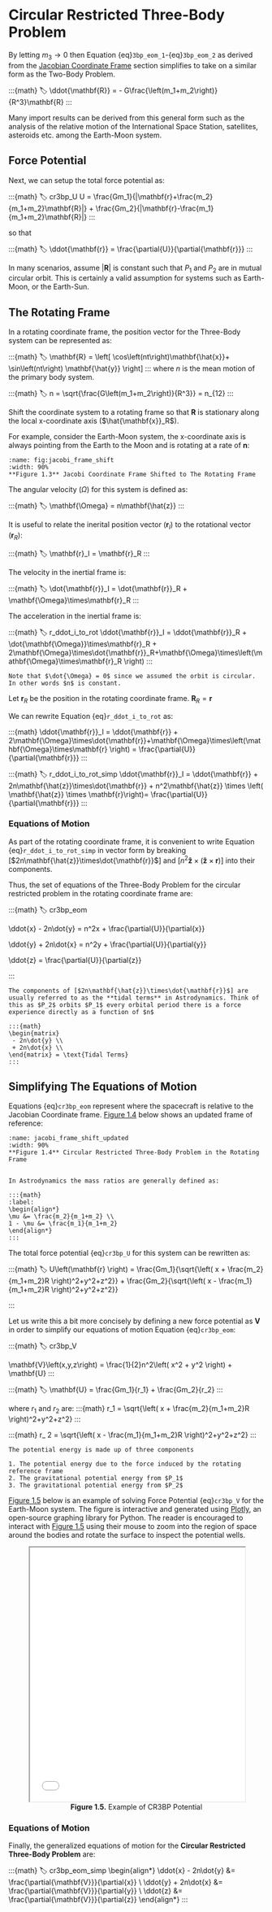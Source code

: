 
# Circular Restricted Three-Body Problem 

By letting $m_3 \rightarrow 0$ then Equation {eq}`3bp_eom_1`-{eq}`3bp_eom_2` as derived from the [Jacobian Coordinate Frame](./three_body_problem.md/#jacobian-coordinate-frame) section simplifies to take on a similar form as the Two-Body Problem.

:::{math}
:label:
\ddot{\mathbf{R}} = - G\frac{\left(m_1+m_2\right)}{R^3}\mathbf{R}
:::

Many import results can be derived from this general form such as the analysis of the relative motion of the International Space Station, satellites, asteroids etc. among the Earth-Moon system.

## Force Potential

Next, we can setup the total force potential as:

:::{math}
:label: cr3bp_U
U = \frac{Gm_1}{|\mathbf{r}+\frac{m_2}{m_1+m_2}\mathbf{R}|} + \frac{Gm_2}{|\mathbf{r}-\frac{m_1}{m_1+m_2}\mathbf{R}|} 
:::

so that 

:::{math}
:label:
\ddot{\mathbf{r}} = \frac{\partial{U}}{\partial{\mathbf{r}}}
:::

In many scenarios, assume $|\mathbf{R}|$ is constant such that $P_1$ and $P_2$ are in mutual circular orbit. This is certainly a valid assumption for systems such as Earth-Moon, or the Earth-Sun. 


## The Rotating Frame

In a rotating coordinate frame, the position vector for the Three-Body system can be represented as:

:::{math}
:label:
\mathbf{R} = \left[ \cos\left(nt\right)\mathbf{\hat{x}}+ \sin\left(nt\right) \mathbf{\hat{y}} \right]
:::
where $n$ is the mean motion of the primary body system.

:::{math}
:label:
n = \sqrt{\frac{G\left(m_1+m_2\right)}{R^3}} = n_{12}
:::

Shift the coordinate system to a rotating frame so that $\mathbf{R}$ is stationary along the local x-coordinate axis ($\hat{\mathbf{x}}_R$). 

For example, consider the Earth-Moon system, the x-coordinate axis is always pointing from the Earth to the Moon and is rotating at a rate of $\mathbf{n}$:

```{figure} ./figures/jacobi_frame_shift.png
:name: fig:jacobi_frame_shift
:width: 90%
**Figure 1.3** Jacobi Coordinate Frame Shifted to The Rotating Frame
```

The angular velocity ($\Omega$) for this system is defined as:

:::{math}
:label:
\mathbf{\Omega} = n\mathbf{\hat{z}}
:::

It is useful to relate the inerital position vector ($\mathbf{r}_I$) to the rotational vector ($\mathbf{r}_R$):

:::{math}
:label:
\mathbf{r}_I = \mathbf{r}_R
:::

The velocity in the inertial frame is:

:::{math}
:label:
\dot{\mathbf{r}}_I = \dot{\mathbf{r}}_R + \mathbf{\Omega}\times\mathbf{r}_R
:::

The acceleration in the inertial frame is:

:::{math}
:label: r_ddot_i_to_rot
\ddot{\mathbf{r}}_I = \ddot{\mathbf{r}}_R + \dot{\mathbf{\Omega}}\times\mathbf{r}_R + 2\mathbf{\Omega}\times\dot{\mathbf{r}}_R+\mathbf{\Omega}\times\left(\mathbf{\Omega}\times\mathbf{r}_R \right)
:::

```{important}
Note that $\dot{\Omega} = 0$ since we assumed the orbit is circular. In other words $n$ is constant.
```

Let $\mathbf{r}_R$ be the position in the rotating coordinate frame. $\mathbf{R}_R = \mathbf{r}$

We can rewrite Equation {eq}`r_ddot_i_to_rot` as:

:::{math}
\ddot{\mathbf{r}}_I = \ddot{\mathbf{r}} + 2\mathbf{\Omega}\times\dot{\mathbf{r}}+\mathbf{\Omega}\times\left(\mathbf{\Omega}\times\mathbf{r} \right) = \frac{\partial{U}}{\partial{\mathbf{r}}}
:::

:::{math}
:label: r_ddot_i_to_rot_simp
\ddot{\mathbf{r}}_I = \ddot{\mathbf{r}} + 2n\mathbf{\hat{z}}\times\dot{\mathbf{r}} + n^2\mathbf{\hat{z}} \times \left( \mathbf{\hat{z}} \times \mathbf{r}\right)= \frac{\partial{U}}{\partial{\mathbf{r}}}
:::

### Equations of Motion

As part of the rotating coordinate frame, it is convenient to write Equation {eq}`r_ddot_i_to_rot_simp` in vector form by breaking [$2n\mathbf{\hat{z}}\times\dot{\mathbf{r}}$] and [$n^2\mathbf{\hat{z}} \times \left( \mathbf{\hat{z}} \times \mathbf{r}\right)$] into their components.

Thus, the set of equations of the Three-Body Problem for the circular restricted problem in the rotating coordinate frame are:

:::{math}
:label: cr3bp_eom

\ddot{x} - 2n\dot{y} = n^2x + \frac{\partial{U}}{\partial{x}}

\ddot{y} + 2n\dot{x} = n^2y + \frac{\partial{U}}{\partial{y}}

\ddot{z} = \frac{\partial{U}}{\partial{z}}

:::

```{note}
The components of [$2n\mathbf{\hat{z}}\times\dot{\mathbf{r}}$] are usually referred to as the **tidal terms** in Astrodynamics. Think of this as $P_2$ orbits $P_1$ every orbital period there is a force experience directly as a function of $n$

:::{math}
\begin{matrix}
 - 2n\dot{y} \\  
 + 2n\dot{x} \\  
\end{matrix} = \text{Tidal Terms}
:::

```

## Simplifying The Equations of Motion

Equations {eq}`cr3bp_eom` represent where the spacecraft is relative to the Jacobian Coordinate frame. [Figure 1.4](jacobi_frame_shift_updated) below shows an updated frame of reference:


```{figure} ./figures/jacobi_frame_shift_updated.png
:name: jacobi_frame_shift_updated
:width: 90%
**Figure 1.4** Circular Restricted Three-Body Problem in the Rotating Frame
```

```{note}

In Astrodynamics the mass ratios are generally defined as:

:::{math}
:label:
\begin{align*}
\mu &= \frac{m_2}{m_1+m_2} \\
1 - \mu &= \frac{m_1}{m_1+m_2} 
\end{align*}
:::

```

The total force potential {eq}`cr3bp_U` for this system can be rewritten as:

:::{math}
:label:
U\left(\mathbf{r} \right) = \frac{Gm_1}{\sqrt{\left( x + \frac{m_2}{m_1+m_2}R \right)^2+y^2+z^2}} + \frac{Gm_2}{\sqrt{\left( x - \frac{m_1}{m_1+m_2}R \right)^2+y^2+z^2}}

:::

Let us write this a bit more concisely by defining a new force potential as $\mathbf{V}$ in order to simplify our equations of motion Equation {eq}`cr3bp_eom`:

:::{math}
:label: cr3bp_V

\mathbf{V}\left(x,y,z\right) = \frac{1}{2}n^2\left( x^2 + y^2 \right) + \mathbf{U}
:::

:::{math}
:label:
\mathbf{U} = \frac{Gm_1}{r_1} + \frac{Gm_2}{r_2}
:::

where $r_1$ and $r_2$ are:
:::{math}
r_1 = \sqrt{\left( x + \frac{m_2}{m_1+m_2}R \right)^2+y^2+z^2}
:::

:::{math}
r_ 2 = \sqrt{\left( x - \frac{m_1}{m_1+m_2}R \right)^2+y^2+z^2}
:::

```{note}
The potential energy is made up of three components

1. The potential energy due to the force induced by the rotating reference frame
2. The gravitational potential energy from $P_1$
3. The gravitational potential energy from $P_2$

```

[Figure 1.5](cr3bp_potent) below is an example of solving Force Potential {eq}`cr3bp_V` for the Earth-Moon system. The figure is interactive and generated using [Plotly](https://plotly.com/python/), an open-source graphing library for Python. The reader is encouraged to interact with [Figure 1.5](cr3bp_potent) using their mouse to zoom into the region of space around the bodies and rotate the surface to inspect the potential wells.

<figure id="cr3bp_potent" style="text-align: center;">
  <iframe src="../../_static/astrodynamics/three_body_problem/cr3bp_force_potential.html" width="100%" height="500px"></iframe>
  <figcaption style="text-align: center;"><strong>Figure 1.5.</strong> Example of CR3BP Potential</figcaption>
</figure>

### Equations of Motion
Finally, the generalized equations of motion for the **Circular Restricted Three-Body Problem** are:

:::{math}
:label: cr3bp_eom_simp
\begin{align*}
\ddot{x} - 2n\dot{y} &= \frac{\partial{\mathbf{V}}}{\partial{x}} \\
\ddot{y} + 2n\dot{x} &= \frac{\partial{\mathbf{V}}}{\partial{y}} \\
\ddot{z} &= \frac{\partial{\mathbf{V}}}{\partial{z}}
\end{align*}
:::
